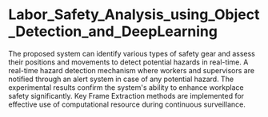 # Labor_Safety_Analysis_using_Object_Detection_and_DeepLearning
The proposed system can identify various types of safety gear and assess their positions and movements to detect potential hazards 
in real-time. A real-time hazard detection mechanism where workers and supervisors are notified through an alert system in case of any
potential hazard. The experimental results confirm the system's ability to enhance workplace safety significantly. 
Key Frame Extraction methods are implemented for effective use of computational resource during continuous surveillance.


